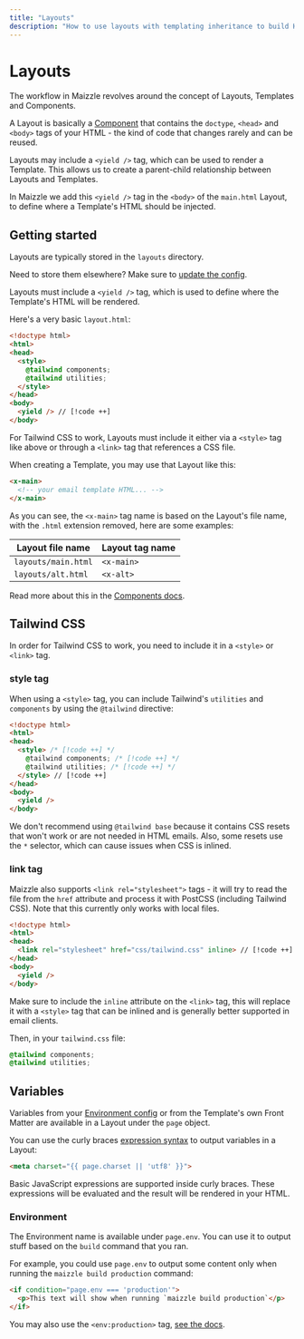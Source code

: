 ```yaml
---
title: "Layouts"
description: "How to use layouts with templating inheritance to build HTML emails in Maizzle."
---
```


# Layouts

The workflow in Maizzle revolves around the concept of Layouts, Templates and Components.

A Layout is basically a [Component](/docs/components) that contains the `doctype`, `<head>` and `<body>` tags of your HTML - the kind of code that changes rarely and can be reused.

Layouts may include a `<yield />` tag, which can be used to render a Template. This allows us to create a parent-child relationship between Layouts and Templates.

In Maizzle we add this `<yield />` tag in the `<body>` of the `main.html` Layout, to define where a Template's HTML should be injected.

## Getting started

Layouts are typically stored in the `layouts` directory.

<Alert>Need to store them elsewhere? Make sure to [update the config](/docs/configuration/components#folders).</Alert>

Layouts must include a `<yield />` tag, which is used to define where the Template's HTML will be rendered.

Here's a very basic `layout.html`:

```html [layouts/main.html] {10}
<!doctype html>
<html>
<head>
  <style>
    @tailwind components;
    @tailwind utilities;
  </style>
</head>
<body>
  <yield /> // [!code ++]
</body>
```

<Alert>For Tailwind CSS to work, Layouts must include it either via a `<style>` tag like above or through a `<link>` tag that references a CSS file.</Alert>

When creating a Template, you may use that Layout like this:

```html [emails/example.html]
<x-main>
  <!-- your email template HTML... -->
</x-main>
```

As you can see, the `<x-main>` tag name is based on the Layout's file name, with the `.html` extension removed, here are some examples:

| Layout file name        | Layout tag name |
|-------------------------|-----------------|
| `layouts/main.html` | `<x-main>`      |
| `layouts/alt.html`  | `<x-alt>`       |

Read more about this in the [Components docs](/docs/components#x-tag).

## Tailwind CSS

In order for Tailwind CSS to work, you need to include it in a `<style>` or `<link>` tag.

### style tag

When using a `<style>` tag, you can include Tailwind's `utilities` and `components` by using the `@tailwind` directive:

```html [layouts/main.html] diff {4-7}
<!doctype html>
<html>
<head>
  <style> /* [!code ++] */
    @​tailwind components; /* [!code ++] */
    @​tailwind utilities; /* [!code ++] */
  </style> // [!code ++]
</head>
<body>
  <yield />
</body>
```

<Alert>We don't recommend using `@tailwind base` because it contains CSS resets that won't work or are not needed in HTML emails. Also, some resets use the `*` selector, which can cause issues when CSS is inlined.</Alert>

### link tag

Maizzle also supports `<link rel="stylesheet">` tags - it will try to read the file from the `href` attribute and process it with PostCSS (including Tailwind CSS). Note that this currently only works with local files.

```html [layouts/main.html] {4}
<!doctype html>
<html>
<head>
  <link rel="stylesheet" href="css/tailwind.css" inline> // [!code ++]
</head>
<body>
  <yield />
</body>
```

<Alert>Make sure to include the `inline` attribute on the `<link>` tag, this will replace it with a `<style>` tag that can be inlined and is generally better supported in email clients.</Alert>

Then, in your `tailwind.css` file:

```css [css/tailwind.css]
@tailwind components;
@tailwind utilities;
```

## Variables

Variables from your [Environment config](/docs/environments) or from the Template's own Front Matter are available in a Layout under the `page` object.

You can use the curly braces [expression syntax](/docs/expressions) to output variables in a Layout:

```html
<meta charset="{{ page.charset || 'utf8' }}">
```

Basic JavaScript expressions are supported inside curly braces. These expressions will be evaluated and the result will be rendered in your HTML.

### Environment

The Environment name is available under `page.env`. You can use it to output stuff based on the `build` command that you ran.

For example, you could use `page.env` to output some content only when running the `maizzle build production` command:

```html [layouts/layout.html]
<if condition="page.env === 'production'">
  <p>This text will show when running `maizzle build production`</p>
</if>
```

<Alert>You may also use the `<env:production>` tag, [see the docs](/docs/tags#env).</Alert>
